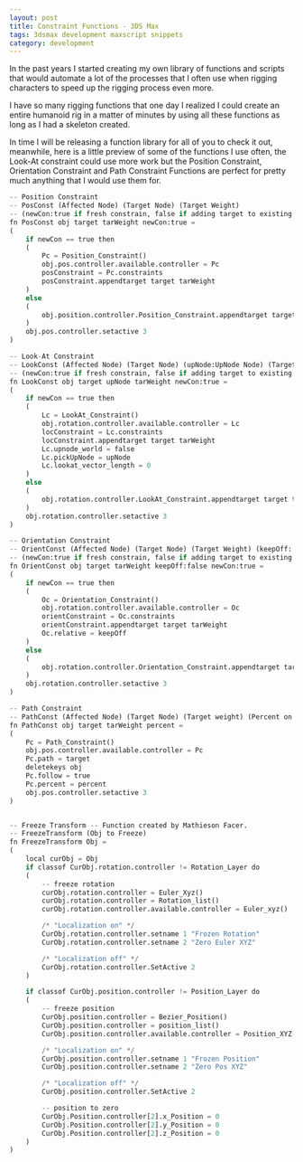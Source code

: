 ```yaml
---
layout: post
title: Constraint Functions - 3DS Max
tags: 3dsmax development maxscript snippets
category: development
---
```


In the past years I started creating my own library of functions and scripts that would automate a lot of the processes that I often use when rigging characters to speed up the rigging process even more.

I have so many rigging functions that one day I realized I could create an entire humanoid rig in a matter of minutes by using all these functions as long as I had a skeleton created.

In time I will be releasing a function library for all of you to check it out, meanwhile, here is a little preview of some of the functions I use often, the Look-At constraint could use more work but the Position Constraint, Orientation Constraint and Path Constraint Functions are perfect for pretty much anything that I would use them for.

```python
-- Position Constraint
-- PosConst (Affected Node) (Target Node) (Target Weight)
-- (newCon:true if fresh constrain, false if adding target to existing constrain)
fn PosConst obj target tarWeight newCon:true =
(
    if newCon == true then
    (
        Pc = Position_Constraint()
        obj.pos.controller.available.controller = Pc
        posConstraint = Pc.constraints
        posConstraint.appendtarget target tarWeight
    )
    else
    (
        obj.position.controller.Position_Constraint.appendtarget target tarWeight
    )
    obj.pos.controller.setactive 3
)

-- Look-At Constraint
-- LookConst (Affected Node) (Target Node) (upNode:UpNode Node) (Target Weight)
-- (newCon:true if fresh constrain, false if adding target to existing constrain)
fn LookConst obj target upNode tarWeight newCon:true =
(
    if newCon == true then
    (
        Lc = LookAt_Constraint()
        obj.rotation.controller.available.controller = Lc
        locConstraint = Lc.constraints
        locConstraint.appendtarget target tarWeight
        Lc.upnode_world = false
        Lc.pickUpNode = upNode
        Lc.lookat_vector_length = 0
    )
    else
    (
        obj.rotation.controller.LookAt_Constraint.appendtarget target tarWeight
    )
    obj.rotation.controller.setactive 3
)

-- Orientation Constraint
-- OrientConst (Affected Node) (Target Node) (Target Weight) (keepOff: keep off-set True or False)
-- (newCon:true if fresh constrain, false if adding target to existing constrain)
fn OrientConst obj target tarWeight keepOff:false newCon:true =
(
    if newCon == true then
    (
        Oc = Orientation_Constraint()
        obj.rotation.controller.available.controller = Oc
        orientConstraint = Oc.constraints
        orientConstraint.appendtarget target tarWeight
        Oc.relative = keepOff
    )
    else
    (
        obj.rotation.controller.Orientation_Constraint.appendtarget target tarWeight
    )
    obj.rotation.controller.setactive 3
)

-- Path Constraint
-- PathConst (Affected Node) (Target Node) (Target weight) (Percent on path)
fn PathConst obj target tarWeight percent =
(
    Pc = Path_Constraint()
    obj.pos.controller.available.controller = Pc
    Pc.path = target
    deletekeys obj
    Pc.follow = true
    Pc.percent = percent
    obj.pos.controller.setactive 3
)


-- Freeze Transform -- Function created by Mathieson Facer.
-- FreezeTransform (Obj to Freeze)
fn FreezeTransform Obj =
(
    local curObj = Obj
    if classof CurObj.rotation.controller != Rotation_Layer do
    (
        -- freeze rotation
        curObj.rotation.controller = Euler_Xyz()
        curObj.rotation.controller = Rotation_list()
        curObj.rotation.controller.available.controller = Euler_xyz()

        /* "Localization on" */
        CurObj.rotation.controller.setname 1 "Frozen Rotation"
        CurObj.rotation.controller.setname 2 "Zero Euler XYZ"

        /* "Localization off" */
        CurObj.rotation.controller.SetActive 2
    )

    if classof CurObj.position.controller != Position_Layer do
    (
        -- freeze position
        CurObj.position.controller = Bezier_Position()
        CurObj.position.controller = position_list()
        CurObj.position.controller.available.controller = Position_XYZ()

        /* "Localization on" */
        CurObj.position.controller.setname 1 "Frozen Position"
        CurObj.position.controller.setname 2 "Zero Pos XYZ"

        /* "Localization off" */
        CurObj.position.controller.SetActive 2

        -- position to zero
        CurObj.Position.controller[2].x_Position = 0
        CurObj.Position.controller[2].y_Position = 0
        CurObj.Position.controller[2].z_Position = 0
    )
)
```
